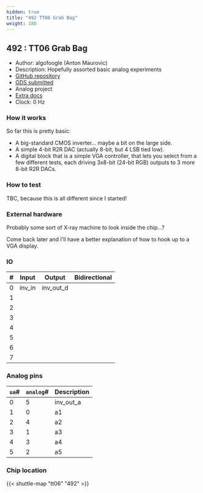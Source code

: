```yaml
---
hidden: true
title: "492 TT06 Grab Bag"
weight: 180
---
```


## 492 : TT06 Grab Bag

* Author: algofoogle (Anton Maurovic)
* Description: Hopefully assorted basic analog experiments
* [GitHub repository](https://github.com/algofoogle/tt06-grab-bag)
* [GDS submitted](https://github.com/algofoogle/tt06-grab-bag/actions/runs/8758046031)
* Analog project
* [Extra docs]()
* Clock: 0 Hz

<!---

This file is used to generate your project datasheet. Please fill in the information below and delete any unused
sections.

You can also include images in this folder and reference them in the markdown. Each image must be less than
512 kb in size, and the combined size of all images must be less than 1 MB.
-->


### How it works

So far this is pretty basic:

* A big-standard CMOS inverter... maybe a bit on the large side.
* A simple 4-bit R2R DAC (actually 8-bit, but 4 LSB tied low).
* A digital block that is a simple VGA controller, that lets you select from a few different tests, each driving 3x8-bit (24-bit RGB) outputs to 3 more 8-bit R2R DACs.

### How to test

TBC, because this is all different since I started!

### External hardware

Probably some sort of X-ray machine to look inside the chip...?

Come back later and I'll have a better explanation of how to hook up to a VGA display.


### IO

| #             | Input    | Output   | Bidirectional   |
| ------------- | -------- | -------- | --------------- |
| 0 | inv_in  | inv_out_d  |      |
| 1 |   |   |      |
| 2 |   |   |      |
| 3 |   |   |      |
| 4 |   |   |      |
| 5 |   |   |      |
| 6 |   |   |      |
| 7 |   |   |      |

### Analog pins

| `ua`#        | `analog`#        | Description         |
| ------------ | ---------------- | ------------------- |
| 0 | 5 | inv_out_a           |
| 1 | 0 | a1           |
| 2 | 4 | a2           |
| 3 | 1 | a3           |
| 4 | 3 | a4           |
| 5 | 2 | a5           |

### Chip location

{{< shuttle-map "tt06" "492" >}}
